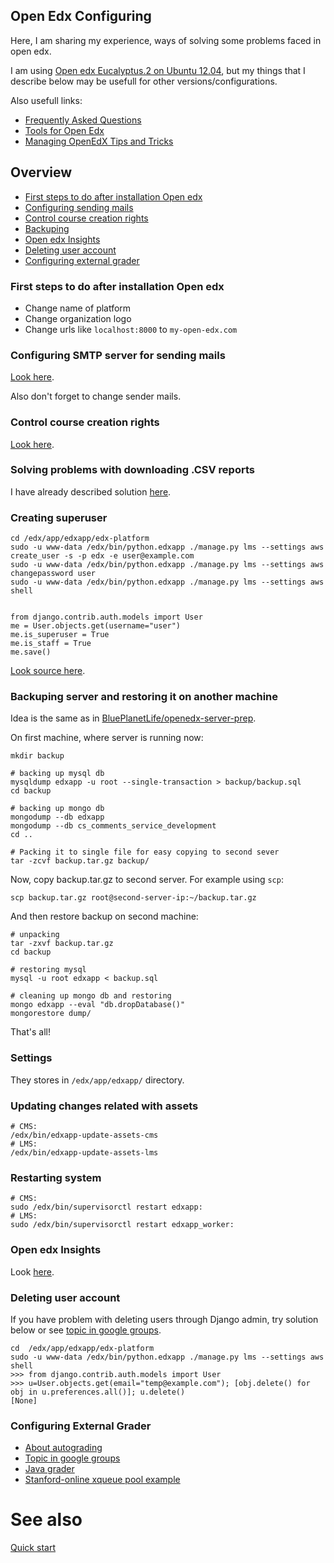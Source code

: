 ## Open Edx Configuring
Here, I am sharing my experience, ways of solving some problems faced in open edx.

I am using [Open edx Eucalyptus.2 on Ubuntu 12.04](https://openedx.atlassian.net/wiki/display/OpenOPS/Native+Open+edX+Ubuntu+12.04+64+bit+Installation), but my things that I describe below may be usefull for other versions/configurations. 

Also usefull links:
* [Frequently Asked Questions](https://github.com/edx/edx-platform/wiki/Frequently-Asked-Questions)
* [Tools for Open Edx](https://github.com/edx/edx-tools/wiki)
* [Managing OpenEdX Tips and Tricks](https://openedx.atlassian.net/wiki/display/OpenOPS/Managing+OpenEdX+Tips+and+Tricks#ManagingOpenEdXTipsandTricks-UpdatingVersionsusingedXrepos)

## Overview 
* [First steps to do after installation Open edx](#first-steps-to-do-after-installation-open-edx)
* [Configuring sending mails](#configuring-smtp-server-for-sending-mails)
* [Control course creation rights](#control-course-creation-rights)
* [Backuping](#backuping-server-and-restoring-it-on-another-machine)
* [Open edx Insights](#open-edx-insights)
* [Deleting user account](#deleting-user-account)
* [Configuring external grader](#configuring-external-grader)

### First steps to do after installation Open edx
* Change name of platform
* Change organization logo
* Change urls like `localhost:8000` to `my-open-edx.com`

### Configuring SMTP server for sending mails
[Look here](https://openedx.atlassian.net/wiki/display/OpenOPS/How+to+make+SMTP+work+in+your+Open+EdX+fullstack+instance).

Also don't forget to change sender mails.

### Control course creation rights

[Look here](https://github.com/edx/edx-platform/wiki/Controlling-course-creation-rights).

### Solving problems with downloading .CSV reports
I have already described solution [here](https://groups.google.com/d/msg/edx-code/rTI8WO9q4f0/Mi8gmDNZAQAJ). 

### Creating superuser

```
cd /edx/app/edxapp/edx-platform
sudo -u www-data /edx/bin/python.edxapp ./manage.py lms --settings aws create_user -s -p edx -e user@example.com
sudo -u www-data /edx/bin/python.edxapp ./manage.py lms --settings aws changepassword user
sudo -u www-data /edx/bin/python.edxapp ./manage.py lms --settings aws shell


from django.contrib.auth.models import User
me = User.objects.get(username="user")
me.is_superuser = True
me.is_staff = True
me.save()
```
[Look source here](https://groups.google.com/d/msg/openedx-ops/M5ytgpw57EE/MZs41-yIFAAJ).

### Backuping server and restoring it on another machine
Idea is the same as in [BluePlanetLife/openedx-server-prep](https://github.com/BluePlanetLife/openedx-server-prep).

On first machine, where server is running now:
```
mkdir backup

# backing up mysql db
mysqldump edxapp -u root --single-transaction > backup/backup.sql
cd backup

# backing up mongo db
mongodump --db edxapp
mongodump --db cs_comments_service_development
cd ..

# Packing it to single file for easy copying to second sever
tar -zcvf backup.tar.gz backup/
```

Now, copy backup.tar.gz to second server. For example using `scp`:

`scp backup.tar.gz root@second-server-ip:~/backup.tar.gz`

And then restore backup on second machine:
```
# unpacking
tar -zxvf backup.tar.gz
cd backup

# restoring mysql
mysql -u root edxapp < backup.sql

# cleaning up mongo db and restoring
mongo edxapp --eval "db.dropDatabase()"
mongorestore dump/

```
That's all! 
### Settings
They stores in `/edx/app/edxapp/` directory.  
### Updating changes related with assets
```
# CMS:
/edx/bin/edxapp-update-assets-cms
# LMS:
/edx/bin/edxapp-update-assets-lms
```

### Restarting system
```
# CMS:
sudo /edx/bin/supervisorctl restart edxapp:
# LMS:
sudo /edx/bin/supervisorctl restart edxapp_worker:
```

### Open edx Insights
Look [here](https://openedx.atlassian.net/wiki/display/OpenOPS/edX+Analytics+Installation).

### Deleting user account
If you have problem with deleting users through Django admin, try solution below or see [topic in google groups](https://groups.google.com/forum/#!topic/edx-code/4FvQO_pZdrg).
```
cd  /edx/app/edxapp/edx-platform
sudo -u www-data /edx/bin/python.edxapp ./manage.py lms --settings aws shell
>>> from django.contrib.auth.models import User
>>> u=User.objects.get(email="temp@example.com"); [obj.delete() for obj in u.preferences.all()]; u.delete()
[None]
```
### Configuring External Grader
* [About autograding](https://berkeleyx.berkeley.edu/wiki/autograding)
* [Topic in google groups](https://groups.google.com/forum/#!msg/edx-code/-xMxjjg6uv8/l-eQimFuDQAJ)
* [Java grader](https://github.com/huynq55/java-grader)
* [Stanford-online xqueue pool example](https://github.com/Stanford-Online/xqueue_pull_ref)

# See also

[Quick start](https://github.com/alikhil/edx-quick-start)

